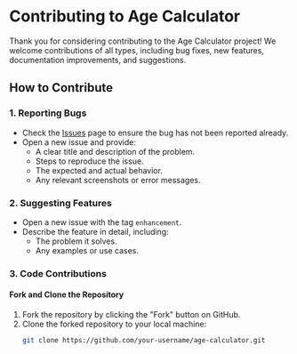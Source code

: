 # Contributing to Age Calculator

Thank you for considering contributing to the Age Calculator project! We welcome contributions of all types, including bug fixes, new features, documentation improvements, and suggestions.

## How to Contribute
### 1. Reporting Bugs
- Check the [Issues](https://github.com/your-username/age-calculator/issues) page to ensure the bug has not been reported already.
- Open a new issue and provide:
  - A clear title and description of the problem.
  - Steps to reproduce the issue.
  - The expected and actual behavior.
  - Any relevant screenshots or error messages.

### 2. Suggesting Features
- Open a new issue with the tag `enhancement`.
- Describe the feature in detail, including:
  - The problem it solves.
  - Any examples or use cases.

### 3. Code Contributions
#### Fork and Clone the Repository
1. Fork the repository by clicking the "Fork" button on GitHub.
2. Clone the forked repository to your local machine:
   ```bash
   git clone https://github.com/your-username/age-calculator.git
